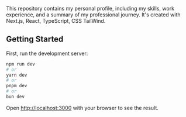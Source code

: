 This repository contains my personal profile, including my skills, work experience, and a summary of my professional journey.
It's created with Next.js, React, TypeScript, CSS TailWind.

## Getting Started

First, run the development server:

```bash
npm run dev
# or
yarn dev
# or
pnpm dev
# or
bun dev
```

Open [http://localhost:3000](http://localhost:3000) with your browser to see the result.
